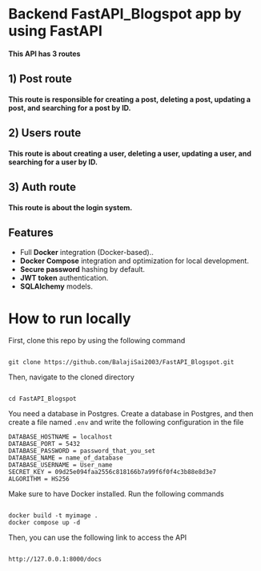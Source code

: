 # Backend FastAPI_Blogspot app by using FastAPI

#### This API has 3 routes

## 1) Post route

#### This route is responsible for creating a post, deleting a post, updating a post, and searching for a post by ID.

## 2) Users route

#### This route is about creating a user, deleting a user, updating a user, and searching for a user by ID.

## 3) Auth route

#### This route is about the login system.

## Features

* Full **Docker** integration (Docker-based)..
* **Docker Compose** integration and optimization for local development.
* **Secure password** hashing by default.
* **JWT token** authentication.
* **SQLAlchemy** models.

# How to run locally

First, clone this repo by using the following command
````

git clone https://github.com/BalajiSai2003/FastAPI_Blogspot.git

````

Then, navigate to the cloned directory


````

cd FastAPI_Blogspot

````
You need a database in Postgres. Create a database in Postgres, and then create a file named `.env` and write the following configuration in the file


````
DATABASE_HOSTNAME = localhost
DATABASE_PORT = 5432
DATABASE_PASSWORD = password_that_you_set
DATABASE_NAME = name_of_database
DATABASE_USERNAME = User_name
SECRET_KEY = 09d25e094faa2556c818166b7a99f6f0f4c3b88e8d3e7
ALGORITHM = HS256

````

Make sure to have Docker installed. Run the following commands



````

docker build -t myimage .
docker compose up -d

````


Then, you can use the following link to access the API



````

http://127.0.0.1:8000/docs 

````

